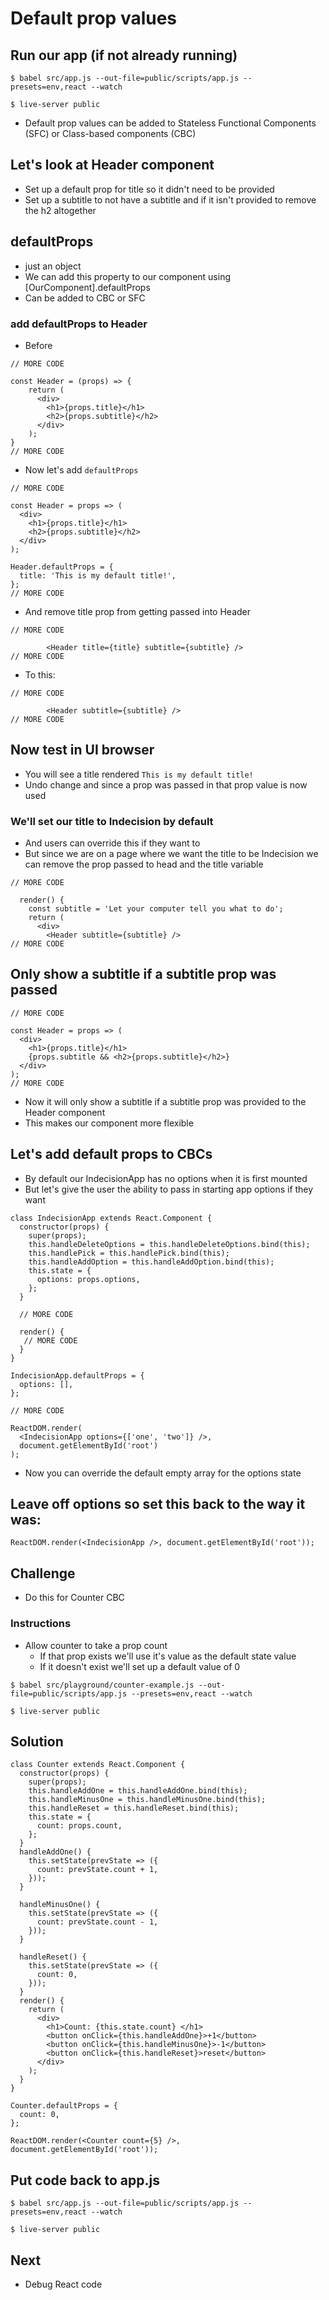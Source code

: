 # Default prop values
## Run our app (if not already running)

`$ babel src/app.js --out-file=public/scripts/app.js --presets=env,react --watch`

`$ live-server public`

* Default prop values can be added to Stateless Functional Components (SFC) or Class-based components (CBC)

## Let's look at Header component
* Set up a default prop for title so it didn't need to be provided
* Set up a subtitle to not have a subtitle and if it isn't provided to remove the h2 altogether

## defaultProps
* just an object
* We can add this property to our component using [OurComponent].defaultProps
* Can be added to CBC or SFC

### add defaultProps to Header
* Before

```
// MORE CODE

const Header = (props) => {
    return (
      <div>
        <h1>{props.title}</h1>
        <h2>{props.subtitle}</h2>
      </div>
    );
}
// MORE CODE
```

* Now let's add `defaultProps`

```
// MORE CODE

const Header = props => (
  <div>
    <h1>{props.title}</h1>
    <h2>{props.subtitle}</h2>
  </div>
);

Header.defaultProps = {
  title: 'This is my default title!',
};
// MORE CODE
```

* And remove title prop from getting passed into Header

```
// MORE CODE

        <Header title={title} subtitle={subtitle} />
// MORE CODE
```

* To this:

```
// MORE CODE

        <Header subtitle={subtitle} />
// MORE CODE
```

## Now test in UI browser
* You will see a title rendered `This is my default title!`
* Undo change and since a prop was passed in that prop value is now used

### We'll set our title to Indecision by default
* And users can override this if they want to
* But since we are on a page where we want the title to be Indecision we can remove the prop passed to head and the title variable

```
// MORE CODE

  render() {
    const subtitle = 'Let your computer tell you what to do';
    return (
      <div>
        <Header subtitle={subtitle} />
// MORE CODE
```

## Only show a subtitle if a subtitle prop was passed
```
// MORE CODE

const Header = props => (
  <div>
    <h1>{props.title}</h1>
    {props.subtitle && <h2>{props.subtitle}</h2>}
  </div>
);
// MORE CODE
```

* Now it will only show a subtitle if a subtitle prop was provided to the Header component
* This makes our component more flexible

## Let's add default props to CBCs
* By default our IndecisionApp has no options when it is first mounted
* But let's give the user the ability to pass in starting app options if they want

```
class IndecisionApp extends React.Component {
  constructor(props) {
    super(props);
    this.handleDeleteOptions = this.handleDeleteOptions.bind(this);
    this.handlePick = this.handlePick.bind(this);
    this.handleAddOption = this.handleAddOption.bind(this);
    this.state = {
      options: props.options,
    };
  }

  // MORE CODE

  render() {
   // MORE CODE
  }
}

IndecisionApp.defaultProps = {
  options: [],
};

// MORE CODE

ReactDOM.render(
  <IndecisionApp options={['one', 'two']} />,
  document.getElementById('root')
);
```

* Now you can override the default empty array for the options state

## Leave off options so set this back to the way it was:
```
ReactDOM.render(<IndecisionApp />, document.getElementById('root'));
```

## Challenge
* Do this for Counter CBC

### Instructions
* Allow counter to take a prop count
  - If that prop exists we'll use it's value as the default state value
  - If it doesn't exist we'll set up a default value of 0

`$ babel src/playground/counter-example.js --out-file=public/scripts/app.js --presets=env,react --watch`

`$ live-server public`

## Solution
```
class Counter extends React.Component {
  constructor(props) {
    super(props);
    this.handleAddOne = this.handleAddOne.bind(this);
    this.handleMinusOne = this.handleMinusOne.bind(this);
    this.handleReset = this.handleReset.bind(this);
    this.state = {
      count: props.count,
    };
  }
  handleAddOne() {
    this.setState(prevState => ({
      count: prevState.count + 1,
    }));
  }

  handleMinusOne() {
    this.setState(prevState => ({
      count: prevState.count - 1,
    }));
  }

  handleReset() {
    this.setState(prevState => ({
      count: 0,
    }));
  }
  render() {
    return (
      <div>
        <h1>Count: {this.state.count} </h1>
        <button onClick={this.handleAddOne}>+1</button>
        <button onClick={this.handleMinusOne}>-1</button>
        <button onClick={this.handleReset}>reset</button>
      </div>
    );
  }
}

Counter.defaultProps = {
  count: 0,
};

ReactDOM.render(<Counter count={5} />, document.getElementById('root'));
```

## Put code back to app.js
`$ babel src/app.js --out-file=public/scripts/app.js --presets=env,react --watch`

`$ live-server public`

## Next
* Debug React code
